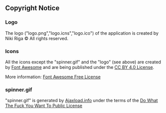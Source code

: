 ## Copyright Notice

### Logo
The logo ("logo.png","logo.icns","logo.ico") of the application is created by Niki Riga © All rights reserved.

### Icons 

All the icons except the "spinner.gif" and the "logo" (see above) are created by [Font Awesome](https://fontawesome.com/) and are being published under the [CC BY 4.0 License](https://creativecommons.org/licenses/by/4.0/). 

More information: [Font Awesome Free License](https://fontawesome.com/license/free)

### spinner.gif

"spinner.gif" is generated by [Ajaxload.info](http://www.ajaxload.info/) under the terms of the ​[Do What The Fuck You Want To Public License](http://www.wtfpl.net/)
